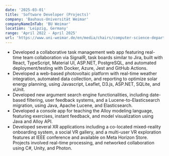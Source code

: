 ```yaml
---
date: '2025-03-01'
title: 'Software Developer (Projects)'
company: 'Bauhaus-Universität Weimar'
companyNameInTab: 'BU Weimar'
location: 'Leipzig, Germany'
range: 'April 2022 - April 2025'
url: 'https://www.uni-weimar.de/en/media/chairs/computer-science-department/vr/'
---
```


- Developed a collaborative task management web app featuring real-time team collaboration via SignalR, task boards similar to Jira, built with React, TypeScript, Material UI, ASP.NET, PostgreSQL, and automated deployment/testing with Docker, Azure, Jest and GitHub Actions.
- Developed a web-based photovoltaic platform with real-time weather integration, automated data collection, and reporting to optimize solar energy planning, using Javascript, Leaflet, D3.js, ASP.NET, SQLite, and xUnit.
- Developed new argument search engine functionalities, including date-based filtering, user feedback systems, and a Lucene-to-Elasticsearch migration, using Java, Apache Lucene, and Elasticsearch.
- Developed a console app for teaching the Alloy modeling language, featuring exercises, instant feedback, and model visualization using Java and Alloy API.
- Developed several XR applications including a co-located mixed-reality onboarding system, a social VR gallery, and a multi-user VR exploration features at IEEE conference and available on Meta Horizon Store. Projects involved real-time processing, and networked collaboration using C#, Unity, and Photon.
